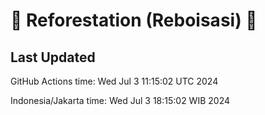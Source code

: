 
# 🌳 Reforestation (Reboisasi) 🌲

## Last Updated

GitHub Actions time: Wed Jul  3 11:15:02 UTC 2024

Indonesia/Jakarta time: Wed Jul  3 18:15:02 WIB 2024
